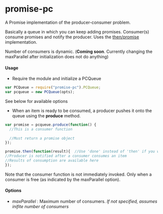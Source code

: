promise-pc
==========

A Promise implementation of the producer-consumer problem.

Basically a queue in which you can keep adding promises. 
Consumer(s) consume promises and notify the producer. Uses the [then/promise](http://github.com/then/promise) implementation.

Number of consumers is dynamic. (**Coming soon**. Currently changing the maxParallel after initialization does not do anything)

#### Usage

* Require the module and initialize a PCQueue
```javascript
var PCQueue = require("promise-pc").PCQueue;
var pcqueue = new PCQueue(opts);
```
See below for available options

* When an item is ready to be consumed, a producer pushes it onto the queue using the **produce** method.
```javascript
var promise = pcqueue.produce(function() {
  //This is a consumer function
  
  //Must return a promise object
});

promise.then(function(result){  //Use 'done' instead of 'then' if you wish to propagate errors
//Producer is notified after a consumer consumes an item
//Results of consumption are available here
});
```
Note that the consumer function is not immediately invoked. Only when a consumer is free (as indicated by the maxParallel option).

#### Options

* *maxParallel* : Maximum number of consumers. *If not specified, assumes inifite number of consumers*
